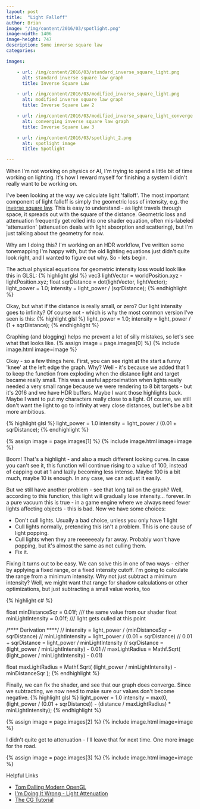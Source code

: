```yaml
---
layout: post
title:  "Light Falloff"
author: Brian
image: "/img/content/2016/03/spotlight.png"
image-width: 1406
image-height: 747
description: Some inverse square law
categories: 

images:

    - url: /img/content/2016/03/standard_inverse_square_light.png
      alt: standard inverse square law graph
      title: Inverse Square Law

    - url: /img/content/2016/03/modified_inverse_square_light.png
      alt: modified inverse square law graph
      title: Inverse Square Law 2

    - url: /img/content/2016/03/modified_inverse_square_light_converge.png
      alt: converging inverse square law graph
      title: Inverse Square Law 3

    - url: /img/content/2016/03/spotlight_2.png
      alt: spotlight image
      title: Spotlight

---
```

When I'm not working on physics or AI, I'm trying to spend a little bit of time working on lighting.  It's how I reward myself for finishing a system I didn't really want to be working on.

I've been looking at the way we calculate light 'falloff'. The most important component of light falloff is simply the geometric loss of intensity, e.g. the [inverse square law](https://en.wikipedia.org/wiki/Inverse-square_law).  This is easy to understand - as light travels through space, it spreads out with the square of the distance.  Geometric loss and attenuation frequently get rolled into one shader equation, often mis-labeled 'attenuation' (attenuation deals with light absorption and scattering), but I'm just talking about the geometry for now.

Why am I doing this?  I'm working on an HDR workflow, I've written some tonemapping I'm happy with, but the old lighting equations just didn't quite look right, and I wanted to figure out why.  So - lets begin.

The actual physical equations for geometric intensity loss would look like this in GLSL:
{% highlight glsl %}
vec3 lightVector = worldPosition.xyz - lightPosition.xyz;
float sqrDistance = dot(lightVector, lightVector);
light_power = 1.0;
intensity = light_power / (sqrDistance);
{% endhighlight %}

Okay, but what if the distance is really small, or zero?  Our light intensity goes to infinity?  Of course not - which is why the most common version I've seen is this:
{% highlight glsl %}
light_power = 1.0;
intensity = light_power / (1 + sqrDistance);
{% endhighlight %}

Graphing (and blogging) helps me prevent a lot of silly mistakes, so let's see what that looks like.
{% assign image = page.images[0] %} 
{% include image.html image=image %}

Okay - so a few things here.  First, you can see right at the start a funny 'knee' at the left edge the graph.  Why?  Well - it's because we added that 1 to keep the function from exploding when the distance light and target became really small. This was a useful approximation when lights really needed a very small range because we were rendering to 8 bit targets - but it's 2016 and we have HDR buffers.  Maybe I want those highlights back.  Maybe I want to put my characters really close to a light.  Of course, we still don't want the light to go to infinity at very close distances, but let's be a bit more ambitious.

{% highlight glsl %}
light_power = 1.0
intensity = light_power / (0.01 + sqrDistance);
{% endhighlight %}

{% assign image = page.images[1] %} 
{% include image.html image=image %}

Boom! That's a highlight - and also a much different looking curve.  In case you can't see it, this function will continue rising to a value of 100, instead of capping out at 1 and lazily becoming less intense.  Maybe 100 is a bit much, maybe 10 is enough.  In any case, we can adjust it easily.

But we still have another problem - see that long tail on the graph?  Well, according to this function, this light will gradually lose intensity... forever.  In a pure vacuum this is true - in a game engine where we always need fewer lights affecting objects - this is bad.  Now we have some choices:

 * Don't cull lights.  Usually a bad choice, unless you only have 1 light
 * Cull lights normally, pretending this isn't a problem.  This is one cause of light popping. 
 * Cull lights when they are reeeeeealy far away.  Probably won't have popping, but it's almost the same as not culling them.
 * Fix it.

Fixing it turns out to be easy.  We can solve this in one of two ways - either by applying a fixed range, or a fixed intensity cutoff.  I'm going to calculate the range from a minimum intensity.  Why not just subtract a minimum intensity?  Well, we might want that range for shadow calculations or other optimizations, but just subtracting a small value works, too

{% highlight c# %}

float minDistanceSqr = 0.01f;  /// the same value from our shader
float minLightIntensity = 0.01f;  /// light gets culled at this point

/**** Derivation ****/
// intensity = light_power / (minDistanceSqr + sqrDistance)
// minLightIntensity = light_power / (0.01 + sqrDistance)
// 0.01 + sqrDistance = light_power / minLightIntensity
// sqrDistance = (light_power / minLightIntensity) - 0.01
// maxLightRadius = Mathf.Sqrt( (light_power / minLightIntensity) - 0.01)

float maxLightRadius = Mathf.Sqrt( (light_power / minLightIntensity) - minDistanceSqr );
{% endhighlight %}

Finally, we can fix the shader, and see that our graph does converge.  Since we subtracting, we now need to make sure our values don't become negative.
{% highlight glsl %}
light_power = 1.0
intensity = max(0, (light_power / (0.01 + sqrDistance)) - (distance / maxLightRadius) * minLightIntensity);
{% endhighlight %}

{% assign image = page.images[2] %} 
{% include image.html image=image %}

I didn't quite get to attenuation - I'll leave that for next time.  One more image for the road.

{% assign image = page.images[3] %} 
{% include image.html image=image %}

Helpful Links

 * [Tom Dalling Modern OpenGL](http://www.tomdalling.com/blog/modern-opengl/08-even-more-lighting-directional-lights-spotlights-multiple-lights/)
 * [I'm Doing It Wrong - Light Attenuation](https://imdoingitwrong.wordpress.com/2011/01/31/light-attenuation/)
 * [The CG Tutorial](http://http.developer.nvidia.com/CgTutorial/cg_tutorial_chapter05.html)


